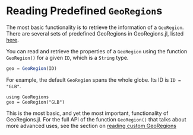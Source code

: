 # Reading Predefined `GeoRegion`s

The most basic functionality is to retrieve the information of a `GeoRegion`. There are several sets of predefined GeoRegions in GeoRegions.jl, listed [here](predefined).

You can read and retrieve the properties of a `GeoRegion` using the function `GeoRegion()` for a given `ID`, which is a `String` type.

```julia
geo = GeoRegion(ID)
```

For example, the default `GeoRegion` spans the whole globe. Its ID is `ID = "GLB"`.

```@example readpredefined
using GeoRegions
geo = GeoRegion("GLB")
```

This is the most basic, and yet the most important, functionality of GeoRegions.jl. For the full API of the function `GeoRegion()` that talks about more advanced uses, see the section on [reading custom GeoRegions](/tutorials/overview)
